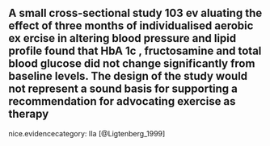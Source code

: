 A small cross-sectional study 103 ev aluating the effect of three months of individualised aerobic ex ercise in altering blood pressure and lipid profile found that HbA 1c , fructosamine and total blood glucose did not change significantly from baseline levels. The design of the study would not represent a sound basis for supporting a recommendation for advocating exercise as therapy
---
 nice.evidencecategory: IIa
[@Ligtenberg_1999]
